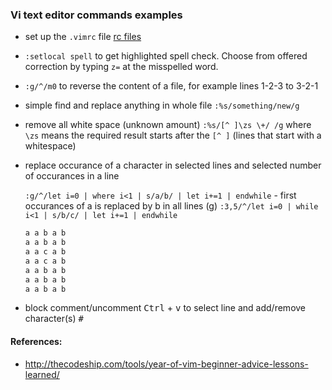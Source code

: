 ### Vi text editor commands examples

- set up the `.vimrc` file [rc files](https://github.com/bkocis/linux_rc-s/blob/master/vimrc/)

- `:setlocal spell` to get highlighted spell check. Choose from offered correction by typing `z=` at the misspelled word. 

- `:g/^/m0` to reverse the content of a file, for example lines 1-2-3 to 3-2-1

- simple find and replace anything in whole file `:%s/something/new/g`

- remove all white space (unknown amount) 
	`:%s/[^ ]\zs \+/ /g` 	where `\zs` means the required result starts after the `[^ ]` (lines that start with a whitespace) 
- replace occurance of a character in selected lines and selected number of occurances in a line
 
	`:g/^/let i=0 | where i<1 | s/a/b/ | let i+=1 | endwhile` - first occurances of a is replaced by b in all lines (g)
	`:3,5/^/let i=0 | while i<1 | s/b/c/ | let i+=1 | endwhile`

	```bash
	a a b a b
	a a b a b
	a a c a b
	a a c a b
	a a b a b
	a a b a b
	a a b a b
	```
- block comment/uncomment <kbd>Ctrl</kbd> + <kbd>v</kbd> to select line and add/remove character(s) <kbd>#</kbd>

#### References:

- http://thecodeship.com/tools/year-of-vim-beginner-advice-lessons-learned/

